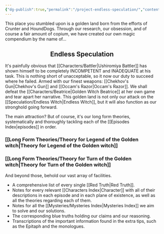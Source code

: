 ```yaml
---
{"dg-publish":true,"permalink":"/project-endless-speculation/","contentClasses":"center-headings red-truth red-links blue-truth","tags":["gardenEntry"]}
---
```



This place you stumbled upon is a golden land born from the efforts of Crunter and HoundDogs.
Through our research, our obsession, and of course a fair amount of copium, we have created our own magic compendium by the name of...
<center><h2>Endless Speculation</h2></center>

It's painfully obvious that [[Characters/Battler\|Ushiromiya Battler]] has shown himself to be completely INCOMPETENT and INADEQUATE at his task. This is nothing short of unacceptable, so it now our duty to succeed where he failed.
Armed with our finest weapons: [[Chekhov's Gun\|Chekhov's Gun]] and [[Occam's Razor\|Occam's Razor]]. We shall defeat the [[Characters/Beatrice\|Golden Witch Beatrice]] at her own game and tear apart her narrative.
This golden land is not only our attack on the [[Speculation/Endless Witch\|Endless Witch]], but it will also function as our stronghold going forward.


The main attraction? But of course, it's our long form theories, systematically and thoroughly tackling each of the [[Episodes Index\|episodes]] in order.
### [[Long Form Theories/Theory for Legend of the Golden witch\|Theory for Legend of the Golden witch]]

### [[Long Form Theories/Theory for Turn of the Golden witch\|Theory for Turn of the Golden witch]]


And beyond those, behold our vast array of facilities.
- A comprehensive list of every single [[Red Truth\|Red Truth]].
- Notes for every relevant [[Characters Index\|Character]] with all of their descriptions in each episode and in each plane of existence, as well as all the theories regarding each of them.
- Notes for all the [[Mysteries/Mysteries Index\|Mysteries Index]] we aim to solve and our solutions.
- The corresponding blue truths holding our claims and our reasoning.
- Transcriptions of the important information found in the extra tips, such as the Epitaph and the monologues.


